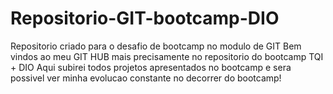 # Repositorio-GIT-bootcamp-DIO
Repositorio criado para o desafio de bootcamp no modulo de GIT 
Bem vindos ao meu GIT HUB mais precisamente no repositorio do bootcamp TQI + DIO
Aqui subirei todos projetos apresentados no bootcamp e sera possivel ver minha evolucao constante no decorrer do bootcamp!
